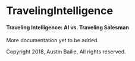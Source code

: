 # TravelingIntelligence
#### Traveling Intelligence: AI vs. Traveling Salesman

More documentation yet to be added.


Copyright 2018, Austin Bailie, All rights reserved.